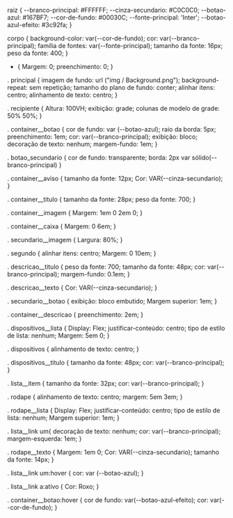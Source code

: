  raiz {
    --branco-principal: #FFFFFF;
    --cinza-secundario: #C0C0C0;
    --botao-azul: #167BF7;
    --cor-de-fundo: #00030C;
    --fonte-principal: 'Inter';
    --botao-azul-efeito: #3c92fa;
}

corpo {
    background-color: var(--cor-de-fundo);
    cor: var(--branco-principal);
    família de fontes: var(--fonte-principal);
    tamanho da fonte: 16px;
    peso da fonte: 400;
}

* {
    Margem: 0;
    preenchimento: 0;
}

. principal {
    imagem de fundo: url ("img / Background.png");
    background-repeat: sem repetição;
    tamanho do plano de fundo: conter;
    alinhar itens: centro;
    alinhamento de texto: centro;
}

. recipiente {
    Altura: 100VH;
    exibição: grade;
    colunas de modelo de grade: 50% 50%;
}

. container__botao {
    cor de fundo: var (--botao-azul);
    raio da borda: 5px;
    preenchimento: 1em;
    cor: var(--branco-principal);
    exibição: bloco;
    decoração de texto: nenhum;
    margem-fundo: 1em;
}

. botao_secundario {
    cor de fundo: transparente;
    borda: 2px var sólido(--branco-principal)
}

. container__aviso {
    tamanho da fonte: 12px;
    Cor: VAR(--cinza-secundario);
}

. container__titulo {
    tamanho da fonte: 28px;
    peso da fonte: 700;
}

. container__imagem {
    Margem: 1em 0 2em 0;
}

. container__caixa {
    Margem: 0 6em;
}

. secundario__imagem {
    Largura: 80%;
}

. segundo {
    alinhar itens: centro;
    Margem: 0 10em;
}

. descricao__titulo {
    peso da fonte: 700;
    tamanho da fonte: 48px;
    cor: var(--branco-principal);
    margem-fundo: 0.1em;
}

. descricao__texto {
    Cor: VAR(--cinza-secundario);
}

. secundario__botao {
    exibição: bloco embutido;
    Margem superior: 1em;
}

. container__descricao {
    preenchimento: 2em;
}

. dispositivos__lista {
    Display: Flex;
    justificar-conteúdo: centro;
    tipo de estilo de lista: nenhum;
    Margem: 5em 0;
}

. dispositivos {
    alinhamento de texto: centro;
}

. dispositivos__titulo {
    tamanho da fonte: 48px;
    cor: var(--branco-principal);
}

. lista__item {
    tamanho da fonte: 32px;
    cor: var(--branco-principal);
}

. rodape {
    alinhamento de texto: centro;
    margem: 5em 3em;
}

. rodape__lista {
    Display: Flex;
    justificar-conteúdo: centro;
    tipo de estilo de lista: nenhum;
    Margem superior: 1em;
}

. lista__link um{
    decoração de texto: nenhum;
    cor: var(--branco-principal);
    margem-esquerda: 1em;
}

. rodape__texto {
    Margem: 1em 0;
    Cor: VAR(--cinza-secundario);
    tamanho da fonte: 14px;
}

. lista__link um:hover {
    cor: var (--botao-azul);
}

. lista__link a:ativo {
    Cor: Roxo;
}

. container__botao:hover {
    cor de fundo: var(--botao-azul-efeito);
    cor: var(--cor-de-fundo);
}
